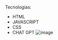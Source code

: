 Tecnologias:
* HTML
* JAVASCRIPT
* CSS
* CHAT GPT
![image](https://github.com/user-attachments/assets/9f8e9ec8-623f-46e7-80ea-04413735d23a)
